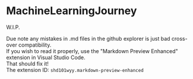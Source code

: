 # MachineLearningJourney

W.I.P.

Due note any mistakes in .md files in the github explorer is just bad cross-over compatibility.\
If you wish to read it properly, use the "Markdown Preview Enhanced" extension in Visual Studio Code.\
That should fix it!\
The extension ID: ```shd101wyy.markdown-preview-enhanced```
